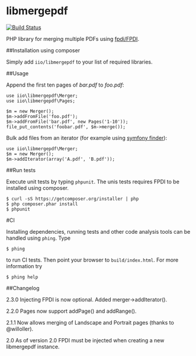 libmergepdf
===========

[![Build Status](https://travis-ci.org/iio/libmergepdf.png?branch=master)](https://travis-ci.org/iio/libmergepdf)

PHP library for merging multiple PDFs using [fpdi/FPDI](https://github.com/iio/fpdi).


##Installation using composer

Simply add `iio/libmergepdf` to your list of required libraries.


##Usage

Append the first ten pages of *bar.pdf* to *foo.pdf*:

	use iio\libmergepdf\Merger;
	use iio\libmergepdf\Pages;

    $m = new Merger();
    $m->addFromFile('foo.pdf');
    $m->addFromFile('bar.pdf', new Pages('1-10'));
    file_put_contents('foobar.pdf', $m->merge());

Bulk add files from an iterator (for example using
[symfony finder](http://symfony.com/doc/current/components/finder.html)):

    use iio\libmergepdf\Merger;
    $m = new Merger();
    $m->addIterator(array('A.pdf', 'B.pdf'));


##Run tests

Execute unit tests by typing `phpunit`. The unis tests requires FPDI to be
installed using composer.

	$ curl -sS https://getcomposer.org/installer | php
    $ php composer.phar install
    $ phpunit


#CI

Installing dependencies, running tests and other code analysis tools can be
handled using `phing`. Type

    $ phing

to run CI tests. Then point your browser to `build/index.html`. For more
information try

    $ phing help


##Changelog

2.3.0 Injecting FPDI is now optional. Added merger->addIterator().

2.2.0 Pages now support addPage() and addRange().

2.1.1 Now allows merging of Landscape and Portrait pages (thanks to @willoller).

2.0 As of version 2.0 FPDI must be injected when creating a new libmergepdf
instance.
